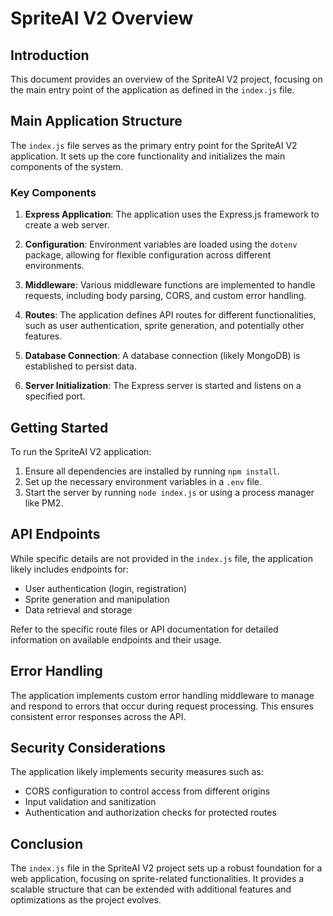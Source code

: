 # SpriteAI V2 Overview

## Introduction

This document provides an overview of the SpriteAI V2 project, focusing on the main entry point of the application as defined in the `index.js` file.

## Main Application Structure

The `index.js` file serves as the primary entry point for the SpriteAI V2 application. It sets up the core functionality and initializes the main components of the system.

### Key Components

1. **Express Application**: The application uses the Express.js framework to create a web server.

2. **Configuration**: Environment variables are loaded using the `dotenv` package, allowing for flexible configuration across different environments.

3. **Middleware**: Various middleware functions are implemented to handle requests, including body parsing, CORS, and custom error handling.

4. **Routes**: The application defines API routes for different functionalities, such as user authentication, sprite generation, and potentially other features.

5. **Database Connection**: A database connection (likely MongoDB) is established to persist data.

6. **Server Initialization**: The Express server is started and listens on a specified port.

## Getting Started

To run the SpriteAI V2 application:

1. Ensure all dependencies are installed by running `npm install`.
2. Set up the necessary environment variables in a `.env` file.
3. Start the server by running `node index.js` or using a process manager like PM2.

## API Endpoints

While specific details are not provided in the `index.js` file, the application likely includes endpoints for:

- User authentication (login, registration)
- Sprite generation and manipulation
- Data retrieval and storage

Refer to the specific route files or API documentation for detailed information on available endpoints and their usage.

## Error Handling

The application implements custom error handling middleware to manage and respond to errors that occur during request processing. This ensures consistent error responses across the API.

## Security Considerations

The application likely implements security measures such as:

- CORS configuration to control access from different origins
- Input validation and sanitization
- Authentication and authorization checks for protected routes

## Conclusion

The `index.js` file in the SpriteAI V2 project sets up a robust foundation for a web application, focusing on sprite-related functionalities. It provides a scalable structure that can be extended with additional features and optimizations as the project evolves.
